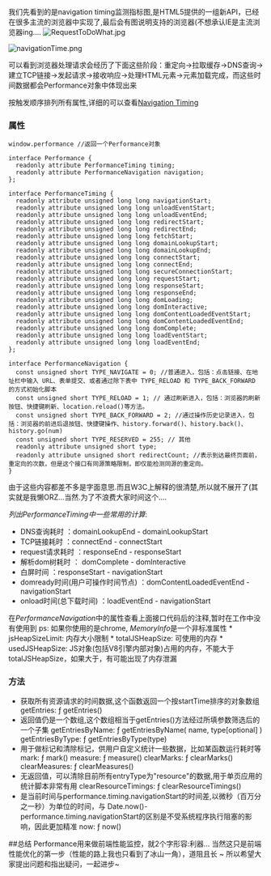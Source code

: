 我们先看到的是navigation timing监测指标图,是HTML5提供的一组新API，已经在很多主流的浏览器中实现了,最后会有图说明支持的浏览器(不想承认IE是主流浏览器ing….
![RequestToDoWhat.jpg](https://upload-images.jianshu.io/upload_images/3290028-154cd7733a0a5486.jpg?imageMogr2/auto-orient/strip%7CimageView2/2/w/1240)

![navigationTime.png](https://upload-images.jianshu.io/upload_images/3290028-66f0a4ffe6b5a2e7.png?imageMogr2/auto-orient/strip%7CimageView2/2/w/1240)

可以看到浏览器处理请求会经历了下面这些阶段：重定向→拉取缓存→DNS查询→建立TCP链接→发起请求→接收响应→处理HTML元素→元素加载完成，而这些时间数据都会Performance对象中体现出来

按触发顺序排列所有属性,详细的可以查看[Navigation Timing](https://www.w3.org/TR/navigation-timing/)
### 属性
```
window.performance //返回一个Performance对象

interface Performance {
  readonly attribute PerformanceTiming timing;
  readonly attribute PerformanceNavigation navigation;
};

interface PerformanceTiming {
  readonly attribute unsigned long long navigationStart;
  readonly attribute unsigned long long unloadEventStart;
  readonly attribute unsigned long long unloadEventEnd;
  readonly attribute unsigned long long redirectStart;
  readonly attribute unsigned long long redirectEnd;
  readonly attribute unsigned long long fetchStart;
  readonly attribute unsigned long long domainLookupStart;
  readonly attribute unsigned long long domainLookupEnd;
  readonly attribute unsigned long long connectStart;
  readonly attribute unsigned long long connectEnd;
  readonly attribute unsigned long long secureConnectionStart;
  readonly attribute unsigned long long requestStart;
  readonly attribute unsigned long long responseStart;
  readonly attribute unsigned long long responseEnd;
  readonly attribute unsigned long long domLoading;
  readonly attribute unsigned long long domInteractive;
  readonly attribute unsigned long long domContentLoadedEventStart;
  readonly attribute unsigned long long domContentLoadedEventEnd;
  readonly attribute unsigned long long domComplete;
  readonly attribute unsigned long long loadEventStart;
  readonly attribute unsigned long long loadEventEnd;
};

interface PerformanceNavigation {
  const unsigned short TYPE_NAVIGATE = 0; //普通进入，包括：点击链接、在地址栏中输入 URL、表单提交、或者通过除下表中 TYPE_RELOAD 和 TYPE_BACK_FORWARD 的方式初始化脚本
  const unsigned short TYPE_RELOAD = 1; // 通过刷新进入，包括：浏览器的刷新按钮、快捷键刷新、location.reload()等方法。
  const unsigned short TYPE_BACK_FORWARD = 2; //通过操作历史记录进入，包括：浏览器的前进后退按钮、快捷键操作、history.forward()、history.back()、history.go(num)
  const unsigned short TYPE_RESERVED = 255; // 其他
  readonly attribute unsigned short type;
  readonly attribute unsigned short redirectCount; //表示到达最终页面前，重定向的次数，但是这个接口有同源策略限制，即仅能检测同源的重定向。
}
```

由于这些内容都差不多是字面意思.而且W3C上解释的很清楚,所以就不展开了(其实就是我懒ORZ…当然.为了不浪费大家时间这个….

*列出PerformanceTiming中一些常用的计算*:
* DNS查询耗时 ：domainLookupEnd - domainLookupStart
* TCP链接耗时 ：connectEnd - connectStart
* request请求耗时 ：responseEnd - responseStart
* 解析dom树耗时 ： domComplete - domInteractive
* 白屏时间 ：responseStart - navigationStart
* domready时间(用户可操作时间节点) ：domContentLoadedEventEnd - navigationStart
* onload时间(总下载时间) ：loadEventEnd - navigationStart

在*PerformanceNavigation*中的属性查看上面接口代码后的注释,暂时在工作中没有使用到
ps: 如果你使用的是chrome, *MemoryInfo*是一个非标准属性
	* jsHeapSizeLimit: 内存大小限制
	* totalJSHeapSize: 可使用的内存
	* usedJSHeapSize: JS对象(包括V8引擎内部对象)占用的内存，不能大于totalJSHeapSize，如果大于，有可能出现了内存泄漏
	
### 方法
* 获取所有资源请求的时间数据,这个函数返回一个按startTime排序的对象数组
getEntries:  ƒ getEntries() 
* 返回值仍是一个数组,这个数组相当于getEntries()方法经过所填参数筛选后的一个子集
getEntriesByName:  ƒ getEntriesByName( name, type[optional] )
getEntriesByType:  ƒ getEntriesByType(type)
* 用于做标记和清除标记，供用户自定义统计一些数据，比如某函数运行耗时等
mark:  ƒ mark()
measure:  ƒ measure()
clearMarks:  ƒ clearMarks()
clearMeasures:  ƒ clearMeasures()
* 无返回值，可以清除目前所有entryType为"resource"的数据,用于单页应用的统计脚本非常有用
clearResourceTimings:  ƒ clearResourceTimings()
* 是当前时间与performance.timing.navigationStart的时间差,以微秒（百万分之一秒）为单位的时间，与 Date.now()-performance.timing.navigationStart的区别是不受系统程序执行阻塞的影响，因此更加精准
now:  ƒ now()

##总结
Performance用来做前端性能监控，就2个字形容:利器...
当然这只是前端性能优化的第一步（性能的路上我也只看到了冰山一角），道阻且长 ~ 所以希望大家提出问题和指出疑问，一起进步~
